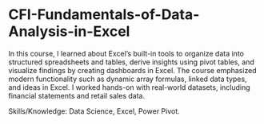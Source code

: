 # CFI-Fundamentals-of-Data-Analysis-in-Excel

In this course, I learned about Excel’s built-in tools to organize data into structured spreadsheets and tables, derive insights using pivot tables, and visualize findings by creating dashboards in Excel. The course emphasized modern functionality such as dynamic array formulas, linked data types, and ideas in Excel. I worked hands-on with real-world datasets, including financial statements and retail sales data.

Skills/Knowledge: Data Science, Excel, Power Pivot.
